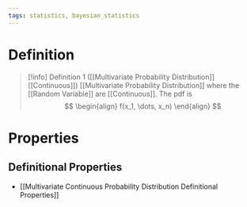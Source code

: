```yaml
---
tags: statistics, bayesian_statistics
---
```


# Definition

> [!info] Definition 1 ([[Multivariate Probability Distribution]] [[Continuous]])
> [[Multivariate Probability Distribution]] where the [[Random Variable]] are [[Continuous]]. The pdf is
> $$
> \begin{align}
> f(x_1, \dots, x_n)
> \end{align}
> $$

# Properties
## Definitional Properties
- [[Multivariate Continuous Probability Distribution Definitional Properties]]